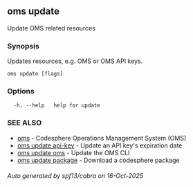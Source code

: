 ## oms update

Update OMS related resources

### Synopsis

Updates resources, e.g. OMS or OMS API keys.

```
oms update [flags]
```

### Options

```
  -h, --help   help for update
```

### SEE ALSO

* [oms](oms.md)	 - Codesphere Operations Management System (OMS)
* [oms update api-key](oms_update_api-key.md)	 - Update an API key's expiration date
* [oms update oms](oms_update_oms.md)	 - Update the OMS CLI
* [oms update package](oms_update_package.md)	 - Download a codesphere package

###### Auto generated by spf13/cobra on 16-Oct-2025
